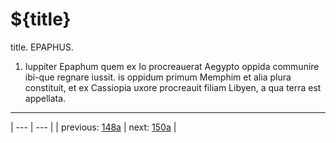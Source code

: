 # ${title}

title. EPAPHUS.



1. Iuppiter Epaphum quem ex Io procreauerat Aegypto oppida communire ibi-que regnare iussit. is oppidum primum Memphim et alia plura constituit, et ex Cassiopia uxore procreauit filiam Libyen, a qua terra est appellata.



---

| --- | --- |
| previous: [148a](../148a/) | next: [150a](../150a/) |